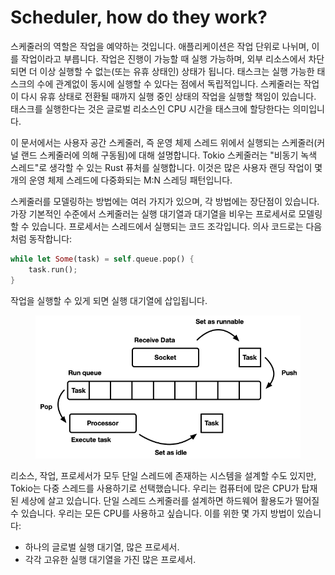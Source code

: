 # Scheduler, how do they work?

스케줄러의 역할은 작업을 예약하는 것입니다. 애플리케이션은 작업 단위로 나뉘며, 이를 작업이라고 부릅니다. 작업은 진행이 가능할 때 실행 가능하며, 외부 리소스에서 차단되면 더 이상 실행할 수 없는(또는 유휴 상태인) 상태가 됩니다. 태스크는 실행 가능한 태스크의 수에 관계없이 동시에 실행할 수 있다는 점에서 독립적입니다. 스케줄러는 작업이 다시 유휴 상태로 전환될 때까지 실행 중인 상태의 작업을 실행할 책임이 있습니다. 태스크를 실행한다는 것은 글로벌 리소스인 CPU 시간을 태스크에 할당한다는 의미입니다.

이 문서에서는 사용자 공간 스케줄러, 즉 운영 체제 스레드 위에서 실행되는 스케줄러(커널 랜드 스케줄러에 의해 구동됨)에 대해 설명합니다. Tokio 스케줄러는 "비동기 녹색 스레드"로 생각할 수 있는 Rust 퓨처를 실행합니다. 이것은 많은 사용자 랜딩 작업이 몇 개의 운영 체제 스레드에 다중화되는 M:N 스레딩 패턴입니다.

스케줄러를 모델링하는 방법에는 여러 가지가 있으며, 각 방법에는 장단점이 있습니다. 가장 기본적인 수준에서 스케줄러는 실행 대기열과 대기열을 비우는 프로세서로 모델링할 수 있습니다. 프로세서는 스레드에서 실행되는 코드 조각입니다. 의사 코드로는 다음처럼 동작합니다:

```rust
while let Some(task) = self.queue.pop() {
    task.run();
}
```

작업을 실행할 수 있게 되면 실행 대기열에 삽입됩니다.

<figure><img src="../../../.gitbook/assets/image (4).png" alt=""><figcaption></figcaption></figure>

리소스, 작업, 프로세서가 모두 단일 스레드에 존재하는 시스템을 설계할 수도 있지만, Tokio는 다중 스레드를 사용하기로 선택했습니다. 우리는 컴퓨터에 많은 CPU가 탑재된 세상에 살고 있습니다. 단일 스레드 스케줄러를 설계하면 하드웨어 활용도가 떨어질 수 있습니다. 우리는 모든 CPU를 사용하고 싶습니다. 이를 위한 몇 가지 방법이 있습니다:

* 하나의 글로벌 실행 대기열, 많은 프로세서.&#x20;
* 각각 고유한 실행 대기열을 가진 많은 프로세서.
